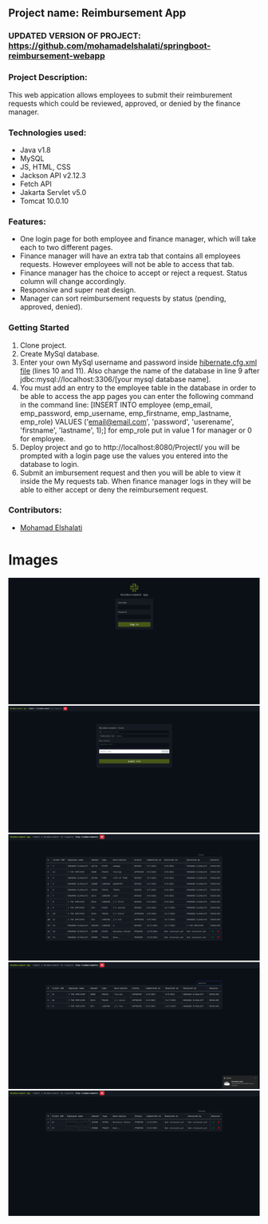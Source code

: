## **Project name: Reimbursement App**
### UPDATED VERSION OF PROJECT: https://github.com/mohamadelshalati/springboot-reimbursement-webapp
### Project Description: 
 This web appication allows employees to submit their reimburement requests which could be reviewed, approved, or denied by the finance manager.

### Technologies used:
  * Java v1.8
  * MySQL
  * JS, HTML, CSS
  * Jackson API v2.12.3
  * Fetch API
  * Jakarta Servlet v5.0
  * Tomcat 10.0.10
 
### Features:
  * One login page for both employee and finance manager, which will take each to two different pages.
  * Finance manager will have an extra tab that contains all employees requests. However employees will not be able to access that tab.
  * Finance manager has the choice to accept or reject a request. Status column will change accordingly.
  * Responsive and super neat design. 
  * Manager can sort reimbursement requests by status (pending, approved, denied).


### Getting Started
  1. Clone project.
  2. Create MySql database. 
  3. Enter your own MySql username and password inside [hibernate.cfg.xml file](https://github.com/mohamadelshalati/Project-I/blob/main/Project-I/src/main/resources/hibernate.cfg.xml) (lines 10 and 11). Also change the name of the database in line 9 after jdbc:mysql://localhost:3306/[your mysql database name].
  4. You must add an entry to the employee table in the database in order to be able to access the app pages you can enter the following command in the command line: [INSERT INTO employee (emp_email, emp_password, emp_username, emp_firstname, emp_lastname, emp_role) VALUES ('email@email.com', 'password', 'userename', 'firstname', 'lastname', 1);] for emp_role put in value 1 for manager or 0 for employee.
  5. Deploy project and go to http://localhost:8080/ProjectI/ you will be prompted with a login page use the values you entered into the database to login.
  6. Submit an imbursement request and then you will be able to view it inside the My requests tab. When finance manager logs in they will be able to either accept or deny the reimbursement request.
### Contributors:
  * [Mohamad Elshalati](https://github.com/mohamadelshalati/)
  
 # Images
 ![Login_page.png](./App%20Images/Login_page.png)
 ![Form.png](./App%20Images/Form.png)
 ![Reimbursement table.png](./App%20Images/ReimbursementTable.png)
 ![Filtered teble 1.png](./App%20Images/Filtered%20table.png)
 ![Filtered table 2.png](./App%20Images/Filtered%20teble%202.png)


